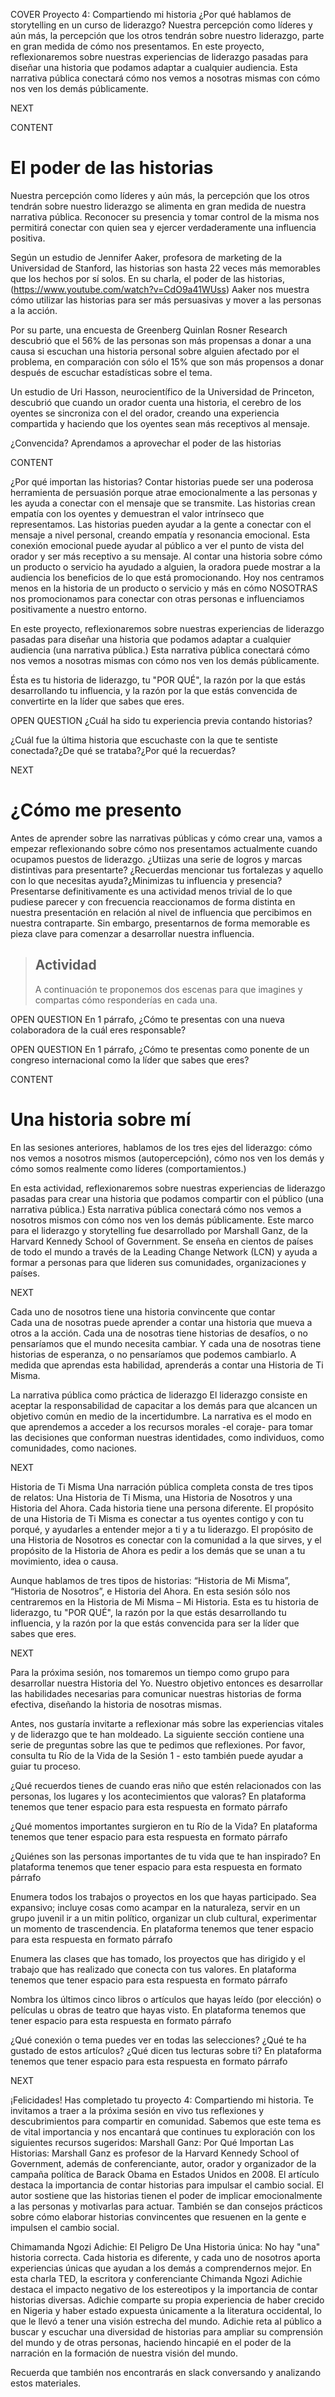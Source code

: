 COVER
Proyecto 4: Compartiendo mi historia
¿Por qué hablamos de storytelling en un curso de liderazgo? Nuestra percepción como líderes y aún más, la percepción que los otros tendrán sobre nuestro liderazgo, parte en gran medida de cómo nos presentamos. 
En este proyecto, reflexionaremos sobre nuestras experiencias de liderazgo pasadas para diseñar una historia que podamos adaptar a cualquier audiencia. Esta narrativa pública conectará cómo nos vemos a nosotras mismas con cómo nos ven los demás públicamente. 

NEXT

CONTENT 
# El poder de las historias
Nuestra percepción como líderes y aún más, la percepción que los otros tendrán sobre nuestro liderazgo se alimenta en gran medida de nuestra narrativa pública. Reconocer su presencia y tomar control de la misma nos permitirá conectar con quien sea y ejercer verdaderamente una influencia positiva.

Según un estudio de Jennifer Aaker, profesora de marketing de la Universidad de Stanford, las historias son hasta 22 veces más memorables que los hechos por sí solos. En su charla, el poder de las historias, (https://www.youtube.com/watch?v=CdO9a41WUss) Aaker nos muestra cómo utilizar las historias para ser más persuasivas y mover a las personas a la acción.

Por su parte, una encuesta de Greenberg Quinlan Rosner Research descubrió que el 56% de las personas son más propensas a donar a una causa si escuchan una historia personal sobre alguien afectado por el problema, en comparación con sólo el 15% que son más propensos a donar después de escuchar estadísticas sobre el tema.

Un estudio de Uri Hasson, neurocientífico de la Universidad de Princeton, descubrió que cuando un orador cuenta una historia, el cerebro de los oyentes se sincroniza con el del orador, creando una experiencia compartida y haciendo que los oyentes sean más receptivos al mensaje.

¿Convencida? Aprendamos a aprovechar el poder de las historias

CONTENT

¿Por qué importan las historias?
Contar historias puede ser una poderosa herramienta de persuasión porque atrae emocionalmente a las personas y les ayuda a conectar con el mensaje que se transmite. Las historias crean empatía con los oyentes y demuestran el valor intrínseco que representamos. Las historias pueden ayudar a la gente a conectar con el mensaje a nivel personal, creando empatía y resonancia emocional. Esta conexión emocional puede ayudar al público a ver el punto de vista del orador y ser más receptivo a su mensaje. Al contar una historia sobre cómo un producto o servicio ha ayudado a alguien, la oradora puede mostrar a la audiencia los beneficios de lo que está promocionando. Hoy nos centramos menos en la historia de un producto o servicio y más en cómo NOSOTRAS nos promocionamos para conectar con otras personas e influenciamos positivamente a nuestro entorno. 

En este proyecto, reflexionaremos sobre nuestras experiencias de liderazgo pasadas para diseñar una historia que podamos adaptar a cualquier audiencia (una narrativa pública.) Esta narrativa pública conectará cómo nos vemos a nosotras mismas con cómo nos ven los demás públicamente. 

Ésta es tu historia de liderazgo, tu "POR QUÉ", la razón por la que estás desarrollando tu influencia, y la razón por la que estás convencida de convertirte en la líder que sabes que eres. 

OPEN QUESTION
¿Cuál ha sido tu experiencia previa contando historias?

¿Cuál fue la última historia que escuchaste con la que te sentiste conectada?¿De qué se trataba?¿Por qué la recuerdas?

NEXT

# ¿Cómo me presento

Antes de aprender sobre las narrativas públicas y cómo crear una, vamos a empezar reflexionando sobre cómo nos presentamos actualmente cuando ocupamos puestos de liderazgo. ¿Utiizas una serie de logros y marcas distintivas para presentarte? ¿Recuerdas mencionar tus fortalezas y aquello con lo que necesitas ayuda?¿Minimizas tu influencia y presencia? Presentarse definitivamente es una actividad menos trivial de lo que pudiese parecer y con frecuencia reaccionamos de forma distinta en nuestra presentación en relación al nivel de influencia que percibimos en nuestra contraparte. Sin embargo, presentarnos de forma memorable es pieza clave para comenzar a desarrollar nuestra influencia.

>## Actividad
>
>A continuación te proponemos dos escenas para que imagines y compartas cómo responderías en cada una.

OPEN QUESTION
En 1 párrafo, ¿Cómo te presentas con una nueva colaboradora de la cuál eres responsable?

OPEN QUESTION
En 1 párrafo, ¿Cómo te presentas como ponente de un congreso internacional como la líder que sabes que eres?


CONTENT

# Una historia sobre mí


En las sesiones anteriores, hablamos de los tres ejes del liderazgo: cómo nos vemos a nosotros mismos (autopercepción), cómo nos ven los demás y cómo somos realmente como líderes (comportamientos.) 

En esta actividad, reflexionaremos sobre nuestras experiencias de liderazgo pasadas para crear una historia que podamos compartir con el público (una narrativa pública.) Esta narrativa pública conectará cómo nos vemos a nosotros mismos con cómo nos ven los demás públicamente. Este marco para el liderazgo y storytelling fue desarrollado por Marshall Ganz, de la Harvard Kennedy School of Government. Se enseña en cientos de países de todo el mundo a través de la Leading Change Network (LCN) y ayuda a formar a personas para que lideren sus comunidades, organizaciones y países.

NEXT

Cada uno de nosotros tiene una historia convincente que contar    
Cada una de nosotras puede aprender a contar una historia que mueva a otros a la acción.   Cada una de nosotras tiene historias de desafíos, o no pensaríamos que el mundo necesita cambiar. Y cada una de nosotras tiene historias de esperanza, o no pensaríamos que podemos cambiarlo. A medida que aprendas esta habilidad, aprenderás a contar una Historia de Ti Misma.

La narrativa pública como práctica de liderazgo
El liderazgo consiste en aceptar la responsabilidad de capacitar a los demás para que alcancen un objetivo común en medio de la incertidumbre.  La narrativa es el modo en que aprendemos a acceder a los recursos morales -el coraje- para tomar las decisiones que conforman nuestras identidades, como individuos, como comunidades, como naciones.  

NEXT

Historia de Ti Misma
Una narración pública completa consta de tres tipos de relatos: Una Historia de Ti Misma, una Historia de Nosotros y una Historia del Ahora. Cada historia tiene una persona diferente. El propósito de una Historia de Ti Misma es conectar a tus oyentes contigo y con tu porqué, y ayudarles a entender mejor a ti y a tu liderazgo. El propósito de una Historia de Nosotros es conectar con la comunidad a la que sirves, y el propósito de la Historia de Ahora es pedir a los demás que se unan a tu movimiento, idea o causa. 



Aunque hablamos de tres tipos de historias: “Historia de Mi Misma”, “Historia de Nosotros”, e Historia del Ahora. En esta sesión sólo nos centraremos en la Historia de Mi Misma – Mi Historia. Esta es tu historia de liderazgo, tu "POR QUÉ", la razón por la que estás desarrollando tu influencia, y la razón por la que estás convencida para ser la líder que sabes que eres. 


NEXT


Para la próxima sesión, nos tomaremos un tiempo como grupo para desarrollar nuestra Historia del Yo. Nuestro objetivo entonces es desarrollar las habilidades necesarias para comunicar nuestras historias de forma efectiva, diseñando la historia de nosotras mismas.

Antes, nos gustaría invitarte a reflexionar más sobre las experiencias vitales y de liderazgo que te han moldeado. La siguiente sección contiene una serie de preguntas sobre las que te pedimos que reflexiones. Por favor, consulta tu Río de la Vida de la Sesión 1 - esto también puede ayudar a guiar tu proceso. 



¿Qué recuerdos tienes de cuando eras niño que estén relacionados con las personas, los lugares y los acontecimientos que valoras?
En plataforma tenemos que tener espacio para esta respuesta en formato párrafo

¿Qué momentos importantes surgieron en tu Río de la Vida? 
	En plataforma tenemos que tener espacio para esta respuesta en formato párrafo

¿Quiénes son las personas importantes de tu vida que te han inspirado? 
	En plataforma tenemos que tener espacio para esta respuesta en formato párrafo

Enumera todos los trabajos o proyectos en los que hayas participado. Sea
expansivo; incluye cosas como acampar en la naturaleza, servir en un grupo juvenil
ir a un mitin político, organizar un club cultural, experimentar un momento de trascendencia.
	En plataforma tenemos que tener espacio para esta respuesta en formato párrafo

Enumera las clases que has tomado, los proyectos que has dirigido y el trabajo que has realizado que conecta con tus valores.
	En plataforma tenemos que tener espacio para esta respuesta en formato párrafo

Nombra los últimos cinco libros o artículos que hayas leído (por elección) o películas u obras de teatro que hayas visto.
	En plataforma tenemos que tener espacio para esta respuesta en formato párrafo

¿Qué conexión o tema puedes ver en todas las selecciones? ¿Qué te ha gustado de estos artículos? ¿Qué dicen tus lecturas sobre ti?
	En plataforma tenemos que tener espacio para esta respuesta en formato párrafo


NEXT

¡Felicidades! Has completado tu proyecto 4: Compartiendo mi historia. Te invitamos a traer a la próxima sesión en vivo tus reflexiones y descubrimientos para compartir en comunidad.
Sabemos que este tema es de vital importancia y nos encantará que continues tu exploración con los siguientes recursos sugeridos:
Marshall Ganz: Por Qué Importan Las Historias: Marshall Ganz es profesor de la Harvard Kennedy School of Government, además de conferenciante, autor, orador y organizador de la campaña política de Barack Obama en Estados Unidos en 2008. El artículo destaca la importancia de contar historias para impulsar el cambio social. El autor sostiene que las historias tienen el poder de implicar emocionalmente a las personas y motivarlas para actuar. También se dan consejos prácticos sobre cómo elaborar historias convincentes que resuenen en la gente e impulsen el cambio social. 


Chimamanda Ngozi Adichie: El Peligro De Una Historia única: No hay "una" historia correcta. Cada historia es diferente, y cada uno de nosotros aporta experiencias únicas que ayudan a los demás a comprendernos mejor. En esta charla TED, la escritora y conferenciante Chimanda Ngozi Adichie destaca el impacto negativo de los estereotipos y la importancia de contar historias diversas. Adichie comparte su propia experiencia de haber crecido en Nigeria y haber estado expuesta únicamente a la literatura occidental, lo que le llevó a tener una visión estrecha del mundo. Adichie reta al público a buscar y escuchar una diversidad de historias para ampliar su comprensión del mundo y de otras personas, haciendo hincapié en el poder de la narración en la formación de nuestra visión del mundo.


Recuerda que también nos encontrarás en slack conversando y analizando estos materiales.

